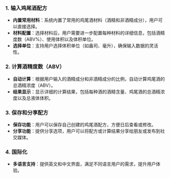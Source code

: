 ### 1. **输入鸡尾酒配方**

- **内置常用材料**：系统内置了常用的鸡尾酒材料（酒精和非酒精成分），用户可以直接选择。
- **材料配置**：选择材料后，用户需要进一步配置每种材料的详细信息，包括酒精度数（ABV%）、使用体积以及体积单位。
- **选择单位**：支持用户选择体积单位（如盎司、毫升），确保输入数据的灵活性。

### 2. **计算酒精度数（ABV）**

- **自动计算**：根据用户输入的酒精成分和非酒精成分的比例，自动计算鸡尾酒的总酒精浓度（ABV）。
- **结果显示**：显示详细的计算结果，包括每种酒的酒精含量、鸡尾酒的总酒精浓度以及总液体体积。

### 3. **保存和分享配方**

- **保存功能**：用户可以保存自己创建的鸡尾酒配方，方便日后查看或修改。
- **分享功能**：提供分享选项，用户可以将配方或计算结果分享给朋友或发布到社交媒体。

### 4. **国际化**

- **多语言支持**：提供英文和中文界面，满足不同语言用户的需求，提升用户体验。
